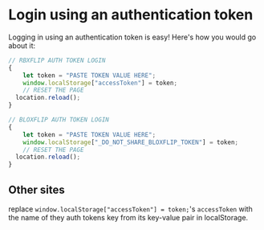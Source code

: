 # Login using an authentication token

Logging in using an authentication token is easy! Here's how you would go about it:

```js 
// RBXFLIP AUTH TOKEN LOGIN
{
	let token = "PASTE TOKEN VALUE HERE";
	window.localStorage["accessToken"] = token;
	// RESET THE PAGE
  location.reload();
}
```


```js 
// BLOXFLIP AUTH TOKEN LOGIN
{
	let token = "PASTE TOKEN VALUE HERE";
	window.localStorage["_DO_NOT_SHARE_BLOXFLIP_TOKEN"] = token;
	// RESET THE PAGE
  location.reload();
}
```


## Other sites

replace `window.localStorage["accessToken"] = token;`'s `accessToken` with the name of they auth tokens key from its key-value pair in localStorage.
